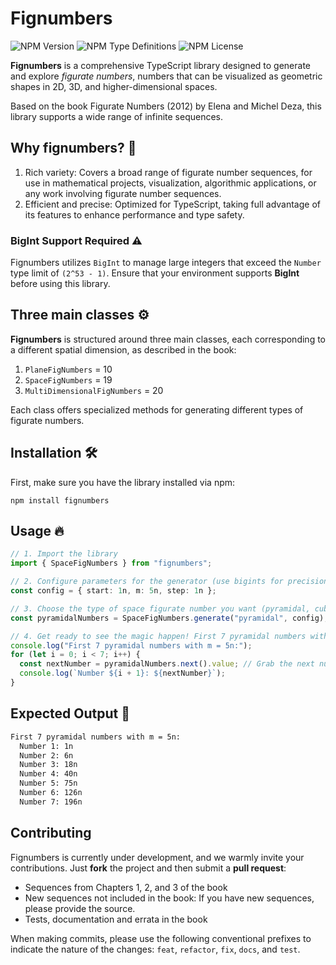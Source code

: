 # Fignumbers

![NPM Version](https://img.shields.io/npm/v/fignumbers)
![NPM Type Definitions](https://img.shields.io/npm/types/fignumbers)
![NPM License](https://img.shields.io/npm/l/fignumbers)

**Fignumbers** is a comprehensive TypeScript library designed to generate and explore _figurate numbers_, numbers that can be visualized as geometric shapes in 2D, 3D, and higher-dimensional spaces.

Based on the book Figurate Numbers (2012) by Elena and Michel Deza, this library supports a wide range of infinite sequences.

## Why fignumbers? 🚀

1. Rich variety: Covers a broad range of figurate number sequences, for use in mathematical projects, visualization, algorithmic applications, or any work involving figurate number sequences.
2. Efficient and precise: Optimized for TypeScript, taking full advantage of its features to enhance performance and type safety.

### BigInt Support Required ⚠️

Fignumbers utilizes `BigInt` to manage large integers that exceed the `Number` type limit of `(2^53 - 1)`. Ensure that your environment supports **BigInt** before using this library.

## Three main classes ⚙️

**Fignumbers** is structured around three main classes, each corresponding to a different spatial dimension, as described in the book:

1. `PlaneFigNumbers` = 10
2. `SpaceFigNumbers` = 19
3. `MultiDimensionalFigNumbers` = 20

Each class offers specialized methods for generating different types of figurate numbers.

## Installation 🛠️

First, make sure you have the library installed via npm:

```node
npm install fignumbers
```

## Usage 🔥

```ts
// 1. Import the library
import { SpaceFigNumbers } from "fignumbers";

// 2. Configure parameters for the generator (use bigints for precision!)
const config = { start: 1n, m: 5n, step: 1n };

// 3. Choose the type of space figurate number you want (pyramidal, cubic, etc.)
const pyramidalNumbers = SpaceFigNumbers.generate("pyramidal", config);

// 4. Get ready to see the magic happen! First 7 pyramidal numbers with m = 5n:
console.log("First 7 pyramidal numbers with m = 5n:");
for (let i = 0; i < 7; i++) {
  const nextNumber = pyramidalNumbers.next().value; // Grab the next number in the sequence
  console.log(`Number ${i + 1}: ${nextNumber}`);
}
```

## Expected Output 🌟

```txt
First 7 pyramidal numbers with m = 5n:
  Number 1: 1n
  Number 2: 6n
  Number 3: 18n
  Number 4: 40n
  Number 5: 75n
  Number 6: 126n
  Number 7: 196n
```

## Contributing

Fignumbers is currently under development, and we warmly invite your contributions. Just **fork** the project and then submit a **pull request**:

- Sequences from Chapters 1, 2, and 3 of the book
- New sequences not included in the book: If you have new sequences, please provide the source.
- Tests, documentation and errata in the book

When making commits, please use the following conventional prefixes to indicate the nature of the changes: `feat`, `refactor`, `fix`, `docs`, and `test`.
